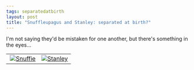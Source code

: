 ```yaml
---
tags: separatedatbirth
layout: post
title: "Snuffleupagus and Stanley: separated at birth?"
---
```




<p>I'm not saying they'd be mistaken for one another, but there's
something in the eyes...</p>

<table border="0">
<tr valign="top">
  <td width="50%" align="right">
    <a href="http://en.wikipedia.org/wiki/Snuffleupagus"><img 
            src="http://www.cwinters.com/images/blog/snuffleupagus.jpg"
            alt="Snuffie" border="0" /></a>
  </td>
  <td width="50%" align="left">
    <a href="http://en.wikipedia.org/wiki/Stanley_Hudson"><img 
            src="http://www.cwinters.com/images/blog/stanley.jpg"
            alt="Stanley" border="0" /></a>
  </td>
</tr>
</table>



